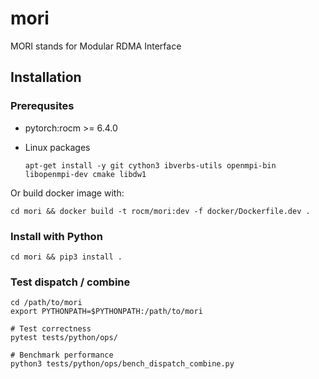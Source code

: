 # mori

MORI stands for Modular RDMA Interface

## Installation

### Prerequsites

- pytorch:rocm >= 6.4.0
- Linux packages
    
    ```apt-get install -y git cython3 ibverbs-utils openmpi-bin libopenmpi-dev cmake libdw1```

Or build docker image with:
```
cd mori && docker build -t rocm/mori:dev -f docker/Dockerfile.dev .
```

### Install with Python
```
cd mori && pip3 install .
```

### Test dispatch / combine
```
cd /path/to/mori
export PYTHONPATH=$PYTHONPATH:/path/to/mori

# Test correctness
pytest tests/python/ops/

# Benchmark performance
python3 tests/python/ops/bench_dispatch_combine.py 
```